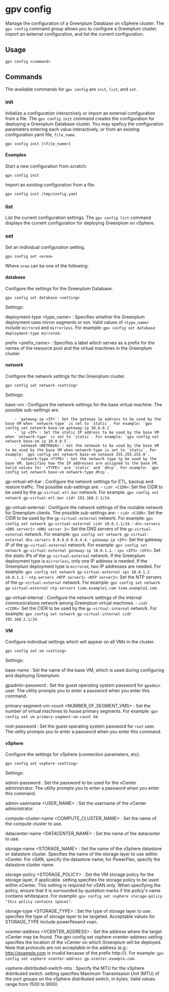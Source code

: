 # gpv config

Manage the configuration of a Greenplum Database on vSphere cluster. The `gpv config` command group allows you to configure a Greenplum cluster, import an external configuration, and list the current configuration.

## <a id="section2"></a>Usage

```
gpv config <command>
```

## <a id="opts"></a>Commands

The available commands for `gpv config` are `init`, `list`, and `set`.

### <a id="init"></a>init

Initialize a configuration interactively or import an external configuration from a file. The `gpv config init` command creates the configuration for deploying a Greenplum Database cluster. You may speficy the configuration parameters entering each value interactively, or from an existing configuration yaml file, `file_name`.

```
gpv config init [<file_name>]
```

#### <a id="ex_init"></a>Examples

Start a new configuration from scratch: 

```
gpv config init
```

Import an existing configuration from a file: 

```
gpv config init /tmp/config.yaml
```

### <a id="list"></a>list

List the current configuration settings. The `gpv config list` command displays the current configuration for deploying Greenplum on vSphere.

### <a id="set"></a>set

Set an individual configuration setting. 

```
gpv config set <area>
```

Where `area` can be one of the following:

#### <a id="database"></a>database

Configure the settings for the Greenplum Database.

```
gpv config set database <setting>
```

Settings:

deployment-type <type_name>
:   Specifies whether the Greenplum deployment uses mirror segments or not. Valid values of `<type_name>` include `mirrored` and `mirrorless`. For example: `gpv config set database deployment-type mirrored`. 

prefix <prefix_name>
:   Specifies a label which serves as a prefix for the names of the resource pool and the virtual machines in the Greenplum cluster. 

#### <a id="network"></a>network

Configure the network settings for the Greenplum cluster.

```
gpv config set network <setting>
```

Settings:

base-vm <subsetting>
:   Configure the network settings for the base virtual machine. The possible sub-settings are:

        - `gateway-ip <IP>`: Set the gateway Ip address to be used by the base VM when `network-type` is set to `static`. For example: `gpv config set network base-vm gateway-ip 10.0.0.1`
        - `ip <IP>`: Set the static IP address to be used by the base VM when `network-type` is set to `static`. For example: `gpv config set network base-vm ip 10.0.0.5`.
        - `netmask <NETMASK>`: Set the netmask to be used by the base VM to be used by the base VM when network-type is set to `static`. For example: `gpv config set network base-vm netmask 255.255.255.0`.
        - `network-type <TYPE>`: Set the network type tp be used by the base VM. Specifies how the IP addresses are assigned to the base VM. Valid values for `<TYPE>` are `static` and `dhcp`. For example: `gpv config set network base-vm network-type dhcp`.

gp-virtual-etl-bar <subsetting>
:   Configure the network settings for ETL, backup and restore traffic. The possible sub-settings are:
        - `cidr <CIDR>`: Set the CIDR to be used by the `gp-virtual-etl-bar` network. For example: `gpv config set network gp-virtual-etl-bar cidr 192.168.2.1/24`.

gp-virtual-external
:   Configure the network settings of the routable network for Greenplum clients. The possible sub-settings are:
        - `cidr <CIDR>`: Set the CIDR to be used by the `gp-virtual-external` network. For example: `gpv config set network gp-virtual-external cidr 10.0.1.1/24`.
        - `dns-servers <DNS server1> <DNS server 2>`: Set the DNS servers of the `gp-virtual-external` network. For example: `gpv config set network gp-virtual-external dns-servers 8.8.8.8 8.8.4.4`.
        - `gateway-ip <IP>`: Set the gateway IP of the `gp-virtual-external` network. For example: `gpv config set network gp-virtual-external gateway-ip 10.0.1.1`.
        - `ips <IP1> <IP2>`: Set the static IPs of the `gp-virtual-external` network. If the Greenplum deployment type is `mirrorless`, only one IP address is needed. If the Greenplum deployment type is `mirrored`, two IP addresses are needed. For example: `gpv config set network gp-virtual-external ips 10.0.1.2 10.0.1.3`.
        - `ntp-servers <NTP server1> <NTP server2>`: Set the NTP servers of the `gp-virtual-external` network. For example: `gpv config set network gp-virtual-external ntp-servers time.example1.com time.example2.com`.

gp-virtual-internal
:   Configure the network settings of the internal communications network among Greenplum virtual machines.
        - `cidr <CIDR>`: Set the CIDR to be used by the `gp-virtual-internal` network. For example: `gpv config set network gp-virtual-internal cidr 192.168.2.1/24`.

#### <a id="vm"></a>VM

Configure individual settings which will appear on all VMs in the cluster. 

```
gpv config set vm <setting>
```

Settings:

base-name <NAME>
:    Set the name of the base VM, which is used during configuring and deploying Greenplum.

gpadmin-password
:    Set the guest operating system password for `gpadmin` user. The utility prompts you to enter a password when you enter this command.

primary-segment-vm-count <NUMBER_OF_SEGMENT_VMS>
:    Set the number of virtual machines to house primary segments. For example: `gpv config set vm primary-segment-vm-count 64`. 

root-password
:    Set the guest operating system password for `root` user. The utility prompts you to enter a password when you enter this command.

#### <a id="vsphere"></a>vSphere

Configure the settings for vSphere (connection parameters, etc).

```
gpv config set vsphere <setting>
```

Settings:

admin-password
:    Set the password to be used for the vCenter administrator. The utility prompts you to enter a password when you enter this command.

admin-username <USER_NAME>
:    Set the username of the vCenter administrator.

compute-cluster-name <COMPUTE_CLUSTER_NAME>
:    Set the name of the compute cluster to use.

datacenter-name <DATACENTER_NAME>
:    Set the name of the datacenter to use.

storage-name <STORAGE_NAME>
:    Set the name of the vSphere datastore or datastore cluster. Specifies the name of the storage layer to use within vCenter. For vSAN, specify the datastore name; for PowerFlex, specify the datastore cluster name.

storage-policy <STORAGE_POLICY>
:    Set the VM storage policy for the storage layer, if applicable. setting specifies the storage policy to be used within vCenter. This setting is required for vSAN only. When specifying the policy, ensure that it is surrounded by quotation marks if the policy's name contains whitespace. For example: `gpv config set vsphere storage-policy "this policy contains spaces"`.

storage-type <STORAGE_TYPE>
:    Set the type of storage layer to use. specifies the type of storage layer to be targeted.  Acceptable values for STORAGE_TYPE include powerflexand vsan.

vcenter-address <VCENTER_ADDRESS>
:    Set the address where the target vCenter may be found. The gpv config set vsphere vcenter-address setting specifies the location of the vCenter on which Greenplum will be deployed.  Note that protocols are not
acceptable in the address (e.g.: http://example.com is invalid because of the prefix http://). For example: `gpv config set vsphere vcenter-address gp.vcenter.example.com`.

vsphere-distributed-switch-mtu <MTU>
:    Specify the MTU for the vSphere distributed switch. setting specifies Maximum Transmission Unit (MTU) of the port groups on the vSphere distributed switch, in bytes. Valid values range from 1500 to 9000.


